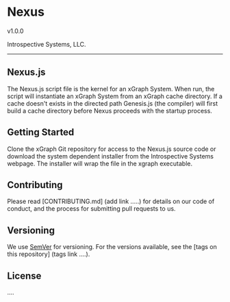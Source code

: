 # Nexus 

v1.0.0

Introspective Systems, LLC.

---
## Nexus.js
The Nexus.js script file is the kernel for an xGraph System. When run, the
script will instantiate an xGraph System from an xGraph cache directory. If a
cache doesn't exists in the directed path Genesis.js (the compiler) will first 
build a cache directory before Nexus proceeds with the startup process.


## Getting Started

Clone the xGraph Git repository for access to the Nexus.js source code or 
download the system dependent installer from the Introspective Systems webpage. 
The installer will wrap the file in the xgraph executable.


## Contributing

Please read [CONTRIBUTING.md] (add link .....) for details on our code of 
conduct, and the process for submitting pull requests to us.

## Versioning

We use [SemVer](http://semver.org/) for versioning. For the versions available,
 see the [tags on this repository] (tags link ....). 


## License

....
